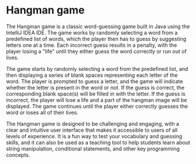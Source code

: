 # Hangman game 
The Hangman game is a classic word-guessing game built in Java using the IntelliJ IDEA IDE. The game works by randomly selecting a word from a predefined list of words, which the player then has to guess by suggesting letters one at a time. Each incorrect guess results in a penalty, with the player losing a "life" until they either guess the word correctly or run out of lives.

The game starts by randomly selecting a word from the predefined list, and then displaying a series of blank spaces representing each letter of the word. The player is prompted to guess a letter, and the game will indicate whether the letter is present in the word or not. If the guess is correct, the corresponding blank space(s) will be filled in with the letter. If the guess is incorrect, the player will lose a life and a part of the hangman image will be displayed. The game continues until the player either correctly guesses the word or loses all of their lives.

The Hangman game is designed to be challenging and engaging, with a clear and intuitive user interface that makes it accessible to users of all levels of experience. It is a fun way to test your vocabulary and guessing skills, and it can also be used as a teaching tool to help students learn about string manipulation, conditional statements, and other key programming concepts.
 
